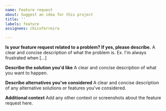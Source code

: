 ```yaml
---
name: Feature request
about: Suggest an idea for this project
title: ''
labels: feature
assignees: chicoferreira

---
```


**Is your feature request related to a problem? If yes, please describe.**
A clear and concise description of what the problem is. Ex. I'm always frustrated when [...]

**Describe the solution you'd like**
A clear and concise description of what you want to happen.

**Describe alternatives you've considered**
A clear and concise description of any alternative solutions or features you've considered.

**Additional context**
Add any other context or screenshots about the feature request here.
